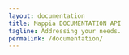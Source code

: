 ```yaml
---
layout: documentation
title: Mappia DOCUMENTATION API
tagline: Addressing your needs.
permalink: /documentation/
---
```

